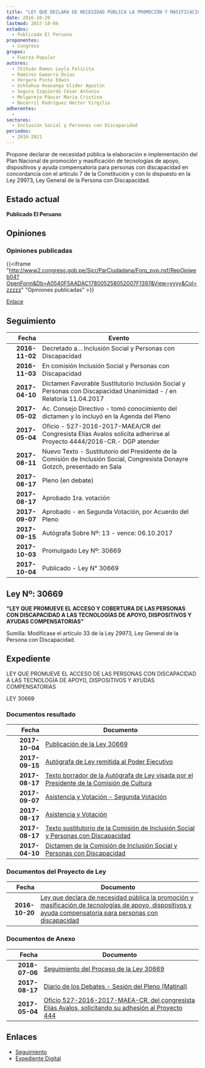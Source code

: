 ```yaml
---
title: "LEY QUE DECLARA DE NECESIDAD PÚBLICA LA PROMOCIÓN Y MASIFICACIÓN DE TECNOLOGÍAS DE APOYO, DISPOSITIVOS Y AYUDA COMPENSATORIA PARA PERSONAS CON DISCAPACIDAD"
date: 2016-10-20
lastmod: 2017-10-04
estados: 
  - Publicado El Peruano
proponentes: 
  - Congreso
grupos: 
  - Fuerza Popular
autores: 
  - Chihuán Ramos Leyla Felícita
  - Ramírez Gamarra Osías
  - Vergara Pinto Edwin
  - Ushñahua Huasanga Glider Agustín
  - Segura Izquierdo César Antonio
  - Melgarejo Páucar María Cristina
  - Becerril Rodríguez Héctor Virgilio
adherentes: 
  - 
sectores: 
  - Inclusión Social y Personas con Discapacidad
periodos: 
  - 2016-2021
---
```


Propone declarar de necesidad pública la elaboración e implementación del Plan Nacional de promoción y masificación de tecnologías de apoyo, dispositivos y ayuda compensatoria para personas con discapacidad en concordancia con el artículo 7 de la Constitución y con lo dispuesto en la Ley 29973, Ley General de la Persona con Discapacidad.


## Estado actual

**Publicado El Peruano**

## Opiniones

### Opiniones publicadas

{{<iframe "http://www2.congreso.gob.pe/Sicr/ParCiudadana/Foro_pvp.nsf/RepOpiweb04?OpenForm&Db=A0540F5AADAC178005258052007F1397&View=yyyy&Col=zzzzz" "Opiniones publicadas" >}}

[Enlace](http://www2.congreso.gob.pe/Sicr/ParCiudadana/Foro_pvp.nsf/RepOpiweb04?OpenForm&Db=A0540F5AADAC178005258052007F1397&View=yyyy&Col=zzzzz)

## Seguimiento

| Fecha | Evento |
|------:|--------|
| **2016-11-02** | Decretado a... Inclusión Social y Personas con Discapacidad|
| **2016-11-03** | En comisión Inclusión Social y Personas con Discapacidad|
| **2017-04-10** | Dictamen Favorable Sustitutorio Inclusión Social y Personas con Discapacidad Unanimidad - / en Relatoría 11.04.2017|
| **2017-05-02** | Ac. Consejo Directivo - tomó conocimiento del dictamen y lo incluyó en la Agenda del Pleno|
| **2017-05-04** | Oficio - 527-2016-2017-MAEA/CR del Congresista Elías Avalos solicita adherirse al Proyecto 4444/2016-CR.- DGP atender|
| **2017-08-11** | Nuevo Texto - Sustitutorio del Presidente de la Comisión de Inclusión Social, Congresista Donayre Gotzch, presentado en Sala|
| **2017-08-17** | Pleno (en debate)|
| **2017-08-17** | Aprobado 1ra. votación|
| **2017-09-07** | Aprobado - en Segunda Votación, por Acuerdo del Pleno|
| **2017-09-15** | Autógrafa Sobre Nº: 13 - vence: 06.10.2017|
| **2017-10-03** | Promulgado Ley Nº: 30669|
| **2017-10-04** | Publicado - Ley N° 30669|

## Ley Nº: 30669

**"LEY QUE PROMUEVE EL ACCESO Y COBERTURA DE LAS PERSONAS CON DISCAPACIDAD A LAS TECNOLOGÍAS DE APOYO, DISPOSITIVOS Y AYUDAS COMPENSATORIAS"**

Sumilla: Modifícase el artículo 33 de la Ley 29973, Ley General de la Persona con Discapacidad.


## Expediente

LEY QUE PROMUEVE EL ACCESO DE LAS PERSONAS CON DISCAPACIDAD A LAS TECNOLOGÍA DE APOYO, DISPOSITIVOS Y AYUDAS COMPENSATORIAS

LEY 30669


### Documentos resultado

| Fecha | Documento |
|------:|--------|
| **2017-10-04** | [Publicación de la Ley 30669](http://www.leyes.congreso.gob.pe/Documentos/2016_2021/ADLP/Normas_Legales/30669-LEY.pdf) |
| **2017-09-15** | [Autógrafa de Ley remitida al Poder Ejecutivo](http://www.leyes.congreso.gob.pe/Documentos/2016_2021/ADLP/Texto_Aprobado/AU0044420170915.pdf) |
| **2017-08-17** | [Texto borrador de la Autógrafa de Ley visada por el Presidente de la Comisión de Cultura](http://www.leyes.congreso.gob.pe/Documentos/2016_2021/Texto_Borrador_de_Autografa/BAU0044420170817.pdf) |
| **2017-09-07** | [Asistencia y Votación - Segunda Votación](http://www.leyes.congreso.gob.pe/Documentos/2016_2021/Asistencia_y_Votacion/Proyectos_de_Ley/Exoneracion_de_Segunda_Votacion/ESV0044420170907..pdf) |
| **2017-08-17** | [Asistencia y Votación](http://www.leyes.congreso.gob.pe/Documentos/2016_2021/Asistencia_y_Votacion/Proyectos_de_Ley/AV0044420170817..pdf) |
| **2017-08-17** | [Texto sustitutorio de la Comisión de Inclusión Social y Personas con Discapacidad](http://www.leyes.congreso.gob.pe/Documentos/2016_2021/Texto_Sustitutorio/Proyectos_de_Ley/TS0044420170817.pdf) |
| **2017-04-10** | [Dictamen de la Comisión de Inclusión Social y Personas con Discapacidad](http://www.leyes.congreso.gob.pe/Documentos/2016_2021/Dictamenes/Proyectos_de_Ley/00444DC13MAY20170410..pdf) |

### Documentos del Proyecto de Ley

| Fecha | Documento |
|------:|--------|
| **2016-10-20** | [Ley que declara de necesidad pública la promoción y masificación de tecnologías de apoyo, dispositivos y ayuda compensatoria para personas con discapacidad](http://www.leyes.congreso.gob.pe/Documentos/2016_2021/Proyectos_de_Ley_y_de_Resoluciones_Legislativas/PL0044420161020..pdf) |

### Documentos de Anexo

| Fecha | Documento |
|------:|--------|
| **2018-07-06** | [Seguimiento del Proceso de la Ley 30669](http://www.leyes.congreso.gob.pe/Documentos/2016_2021/Seguimiento_de_Proyectos_de_Ley/00444PL20180706.PDF) |
| **2017-08-17** | [Diario de los Debates - Sesión del Pleno (Matinal)](http://www2.congreso.gob.pe/Sicr/DiarioDebates/Publicad.nsf/SesionesPleno/05256D6E0073DFE90525818000024064/$FILE/PLO-2017-5.pdf) |
| **2017-05-04** | [Oficio 527-2016-2017-MAEA-CR, del congresista Elías Avalos, solicitando su adhesión al Proyecto 444](http://www.leyes.congreso.gob.pe/Documentos/2016_2021/Adhesiones/Proyectos_de_Ley/OFICIO-527-2016-2017-MAEA-CR.PDF) |

## Enlaces 

- [Seguimiento](http://www2.congreso.gob.pe/Sicr/TraDocEstProc/CLProLey2016.nsf/f7fff46988ca05b1052578e100829cc7/1eff42facbb9a4c605258052007d8931?OpenDocument)
- [Expediente Digital](http://www2.congreso.gob.pehttp://www2.congreso.gob.pe/Sicr/TraDocEstProc/CLProLey2016.nsf/f7fff46988ca05b1052578e100829cc7/1eff42facbb9a4c605258052007d8931?OpenDocument&Click=05257FB7005EB655.eb71d0cf91d8294e05256cdf006b5706/$Body/0.1C6C)
